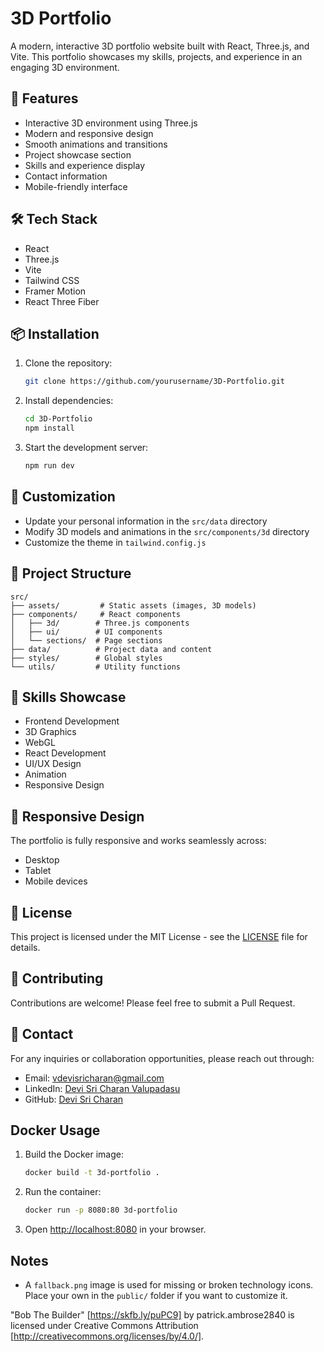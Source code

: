 # 3D Portfolio

A modern, interactive 3D portfolio website built with React, Three.js, and Vite. This portfolio showcases my skills, projects, and experience in an engaging 3D environment.

## 🚀 Features

- Interactive 3D environment using Three.js
- Modern and responsive design
- Smooth animations and transitions
- Project showcase section
- Skills and experience display
- Contact information
- Mobile-friendly interface

## 🛠️ Tech Stack

- React
- Three.js
- Vite
- Tailwind CSS
- Framer Motion
- React Three Fiber

## 📦 Installation

1. Clone the repository:

   ```bash
   git clone https://github.com/yourusername/3D-Portfolio.git
   ```

2. Install dependencies:

   ```bash
   cd 3D-Portfolio
   npm install
   ```

3. Start the development server:

   ```bash
   npm run dev
   ```

## 🎨 Customization

- Update your personal information in the `src/data` directory
- Modify 3D models and animations in the `src/components/3d` directory
- Customize the theme in `tailwind.config.js`

## 📄 Project Structure

```plaintext
src/
├── assets/         # Static assets (images, 3D models)
├── components/     # React components
│   ├── 3d/        # Three.js components
│   ├── ui/        # UI components
│   └── sections/  # Page sections
├── data/          # Project data and content
├── styles/        # Global styles
└── utils/         # Utility functions
```

## 🌟 Skills Showcase

- Frontend Development
- 3D Graphics
- WebGL
- React Development
- UI/UX Design
- Animation
- Responsive Design

## 📱 Responsive Design

The portfolio is fully responsive and works seamlessly across:

- Desktop
- Tablet
- Mobile devices

## 📝 License

This project is licensed under the MIT License - see the [LICENSE](LICENSE) file for details.

## 🤝 Contributing

Contributions are welcome! Please feel free to submit a Pull Request.

## 📧 Contact

For any inquiries or collaboration opportunities, please reach out through:

- Email: [vdevisricharan@gmail.com](mailto:vdevisricharan@gmail.com)
- LinkedIn: [Devi Sri Charan Valupadasu](https://linkedin.com/in/vdevisricharan)
- GitHub: [Devi Sri Charan](https://github.com/vdevisricharan)

## Docker Usage

1. Build the Docker image:

   ```sh
   docker build -t 3d-portfolio .
   ```

2. Run the container:

   ```sh
   docker run -p 8080:80 3d-portfolio
   ```

3. Open [http://localhost:8080](http://localhost:8080) in your browser.

## Notes

- A `fallback.png` image is used for missing or broken technology icons. Place your own in the `public/` folder if you want to customize it.

"Bob The Builder" [https://skfb.ly/puPC9] by patrick.ambrose2840 is licensed under Creative Commons Attribution [http://creativecommons.org/licenses/by/4.0/].
